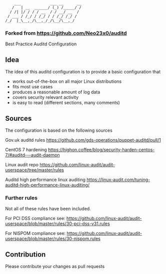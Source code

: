         ___             ___ __      __
       /   | __  ______/ (_) /_____/ /
      / /| |/ / / / __  / / __/ __  /
     / ___ / /_/ / /_/ / / /_/ /_/ /  
    /_/  |_\__,_/\__,_/_/\__/\__,_/   

### Forked from https://github.com/Neo23x0/auditd

Best Practice Auditd Configuration

## Idea

The idea of this auditd configuration is to provide a basic configuration that

- works out-of-the-box on all major Linux distributions
- fits most use cases
- produces a reasonable amount of log data
- covers security relevant activity
- is easy to read (different sections, many comments)

## Sources

The configuration is based on the following sources

Gov.uk auditd rules
https://github.com/gds-operations/puppet-auditd/pull/1

CentOS 7 hardening
https://highon.coffee/blog/security-harden-centos-7/#auditd---audit-daemon

Linux audit repo
https://github.com/linux-audit/audit-userspace/tree/master/rules

Auditd high performance linux auditing
https://linux-audit.com/tuning-auditd-high-performance-linux-auditing/

### Further rules

Not all of these rules have been included.

For PCI DSS compliance see:
https://github.com/linux-audit/audit-userspace/blob/master/rules/30-pci-dss-v31.rules

For NISPOM compliance see:
https://github.com/linux-audit/audit-userspace/blob/master/rules/30-nispom.rules

## Contribution

Please contribute your changes as pull requests
